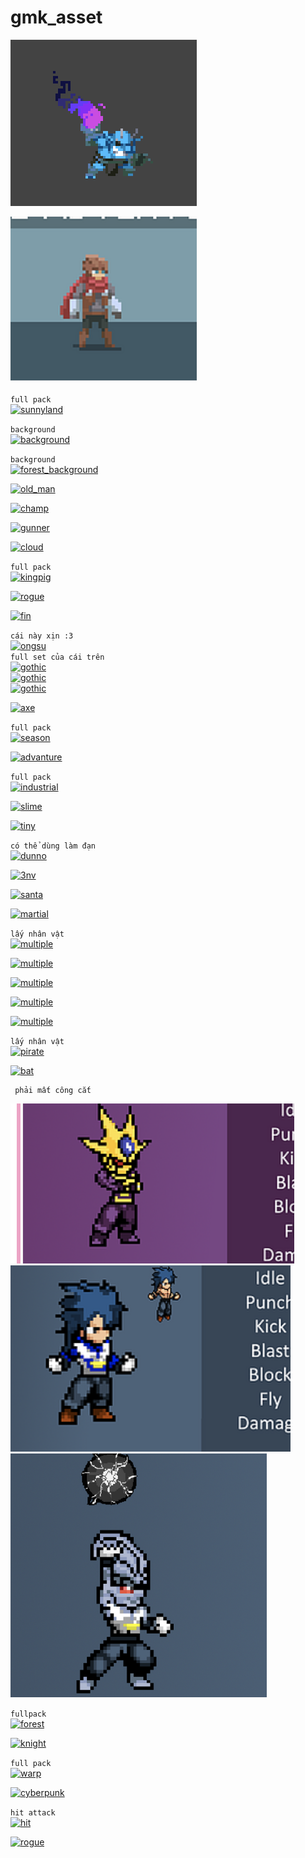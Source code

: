 # gmk_asset
[![demon](platform/demon.png)](https://rauszy.itch.io/bluedemon)  
  
[![advanture](platform/advanture.png)](https://rvros.itch.io/animated-pixel-hero)  

```full pack```  
[![sunnyland](platform/sunnyland.png)](https://ansimuz.itch.io/sunny-land-pixel-game-art)  
 
```background```  
[![background](platform/background.png)](https://edermunizz.itch.io/free-pixel-art-hill)  

```background```  
[![forest_background](platform/forest_background.png)](https://ansimuz.itch.io/parallax-forest)  

[![old_man](platform/old_man.png)](https://oco.itch.io/medieval-fantasy-character-pack-2)  

[![champ](platform/champ.png)](https://alexdraws.itch.io/pixel-champions)  

[![gunner](platform/gunner.png)](https://secrethideout.itch.io/team-wars-platformer-battle)  

[![cloud](platform/cloud.png)](https://s4m-ur4i.itch.io/pixelart-clouds-background)  

```full pack```  
[![kingpig](platform/kingpig.png)](https://pixel-frog.itch.io/kings-and-pigs)  
  
[![rogue](platform/rogue.png)](https://uilleaggodwin.itch.io/roguelike-dungeon-asset-bundle)  

[![fin](platform/fin.png)](https://lhteam.itch.io/finn-sprite)  

```cái này xịn :3```  
[![ongsu](platform/ongsu.png)](https://ansimuz.itch.io/gothicvania-monk-character-add-on)  
```full set của cái trên```  
[![gothic](platform/gothic.png)](https://ansimuz.itch.io/gothicvania-church-pack)  
[![gothic](platform/gothic2.png)](https://ansimuz.itch.io/gothicvania-town)  
[![gothic](platform/gothic3.png)](https://ansimuz.itch.io/gothicvania-cemetery)  

[![axe](platform/axe.png)](https://sanctumpixel.itch.io/imp-axe-demon-pixel-art-character)  
  
```full pack```  
[![season](platform/season.png)](https://rottingpixels.itch.io/four-seasons-platformer-tileset-16x16free)  

[![advanture](platform/advanture2.png)](https://elthen.itch.io/pixel-art-adventurer-sprites)  

```full pack```  
[![industrial](platform/industrial.png)](https://ollieberzs.itch.io/industrial-pack)  

[![slime](platform/slime.png) ](https://reff-sq.itch.io/slime-animations)  
 
[![tiny](platform/tiny.png)](https://free-game-assets.itch.io/free-tiny-hero-sprites-pixel-art)  

```có thể dùng làm đạn```   
[![dunno](platform/dunno.png)](https://xyezawr.itch.io/gif-free-pixel-effects-pack-6-forks-of-flame)  
  

[![3nv](platform/3nv.png)](https://free-game-assets.itch.io/free-assassin-mage-viking-game-heroes-pixel-art)  

[![santa](platform/santa.png)](https://elthen.itch.io/2d-pixel-art-santa-sprites)  

[![martial](platform/martial.png)](https://luizmelo.itch.io/martial-hero)  

```lấy nhân vật```  
[![multiple](platform/pack1.png)](https://grafxkid.itch.io/sprite-pack-2)  

[![multiple](platform/pack2.png)](https://grafxkid.itch.io/sprite-pack-3)  
 
[![multiple](platform/pack3.png)](https://grafxkid.itch.io/sprite-pack-5)  
  
[![multiple](platform/pack4.png)](https://grafxkid.itch.io/sprite-pack-1)  
  
[![multiple](platform/pack5.png)](https://grafxkid.itch.io/sprite-pack-4)  

```lấy nhân vật```  
[![pirate](platform/pirate.png)  ](https://pixel-frog.itch.io/pirate-bomb)  

[![bat](platform/bat.png)  ](https://elthen.itch.io/bat-sprite-pack)  

```super saiyan :)) chưa test
 phải mất công cắt
```  
[![super](platform/super.png)](https://assetbakery.itch.io/-2d-fighter-4)  
[![super](platform/super2.png)](https://assetbakery.itch.io/2d-fighter-3)  
[![super](platform/super3.png)](https://assetbakery.itch.io/2d-fighter-5)  


```fullpack```  
[![forest](platform/forest2.png)](https://mamanezakon.itch.io/forest-tileset)  

[![knight](platform/knight.png)](https://adrverissimo.itch.io/knight-pixel-art)  

```full pack```  
[![warp](platform/wrap.png)](https://ansimuz.itch.io/warped-city)  

[![cyberpunk](platform/cyberpunk.png)](https://ansimuz.itch.io/cyberpunk-street-environment)  

```hit attack```  
[![hit](platform/hit.png)](https://v-ktor.itch.io/pixelated-attackhit-animations)  

[![rogue](platform/rogue2.png)](https://lionheart963.itch.io/rogue-like-character)  


